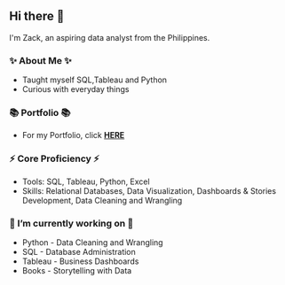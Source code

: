 ## Hi there 👋
I'm Zack, an aspiring data analyst from the Philippines.

### ✨ About Me ✨
- Taught myself SQL,Tableau and Python
- Curious with everyday things

### 📚 Portfolio 📚
- For my Portfolio, click **[HERE](https://github.com/Zacky546/SQL-projects)**

### ⚡ Core Proficiency ⚡
- Tools: SQL, Tableau, Python, Excel
- Skills: Relational Databases, Data Visualization, Dashboards & Stories Development, Data Cleaning and Wrangling

### 🔭 I’m currently working on 🔭
- Python - Data Cleaning and Wrangling
- SQL - Database Administration
- Tableau - Business Dashboards
- Books - Storytelling with Data

<!--
**Zacky546/Zacky546** is a ✨ _special_ ✨ repository because its `README.md` (this file) appears on your GitHub profile.

Here are some ideas to get you started:

- 🔭 I’m currently working on ...
- 🌱 I’m currently learning ...
- 👯 I’m looking to collaborate on ...
- 🤔 I’m looking for help with ...
- 💬 Ask me about ...
- 📫 How to reach me: ...
- 😄 Pronouns: ...
- ⚡ Fun fact: ...
-->
